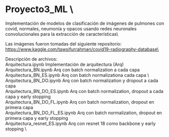 # Proyecto3_ML \
Implementación de modelos de clasificación de imágenes de pulmones con covid, normales, neumonía y opacos usando redes neuronales convolucionales para la extracción de características\

Las imágenes fueron tomadas del siguiente repositorio:\
https://www.kaggle.com/tawsifurrahman/covid19-radiography-database\

Descripción de archivos:\
Arquitectura.ipynb		Implementación de arquitectura (Arq)\
Arquitectura_BN.ipynb		Arq con batch normalization a cada capa\
Arquitectura_BN_ES.ipynb	Arq con batch normalizationa cada capa \ 
Arquitectura_BN_DO.ipynb	Arq con batch normalization y dropout a cada capa \
Arquitectura_BN_DO_ES.ipynb	Arq con batch normalization, dropout a cada capa y early stopping \
Arquitectura_BN_DO_FL.ipynb	Arq con batch normalization, dropout en primera capa \
Arquitectura_BN_DO_FL_ES.ipynb	Arq con batch normalization, dropout en primera capa y early stopping \
Arquitectura_resnet_ES.ipynb	Arq con resnet 18 como backbone y early stopping \
 	  